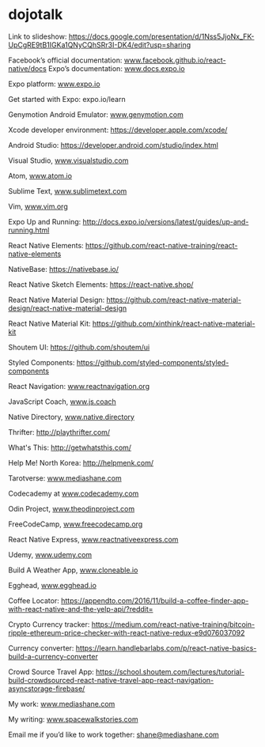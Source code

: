 # dojotalk

Link to slideshow: https://docs.google.com/presentation/d/1Nss5JjoNx_FK-UpCgRE9tB1IGKa1QNyCQhSRr3I-DK4/edit?usp=sharing

Facebook’s official documentation: www.facebook.github.io/react-native/docs
Expo’s documentation: www.docs.expo.io

Expo platform: www.expo.io

Get started with Expo: expo.io/learn

Genymotion Android Emulator: www.genymotion.com

Xcode developer environment: https://developer.apple.com/xcode/

Android Studio: https://developer.android.com/studio/index.html

Visual Studio, www.visualstudio.com

Atom, www.atom.io

Sublime Text, www.sublimetext.com

Vim, www.vim.org

Expo Up and Running: http://docs.expo.io/versions/latest/guides/up-and-running.html

React Native Elements: https://github.com/react-native-training/react-native-elements

NativeBase: https://nativebase.io/

React Native Sketch Elements: https://react-native.shop/

React Native Material Design: https://github.com/react-native-material-design/react-native-material-design

React Native Material Kit: https://github.com/xinthink/react-native-material-kit

Shoutem UI: https://github.com/shoutem/ui

Styled Components: https://github.com/styled-components/styled-components

React Navigation: www.reactnavigation.org

JavaScript Coach, www.js.coach

Native Directory, www.native.directory

Thrifter: http://playthrifter.com/

What's This: http://getwhatsthis.com/

Help Me! North Korea: http://helpmenk.com/

Tarotverse: www.mediashane.com

Codecademy at www.codecademy.com

Odin Project, www.theodinproject.com

FreeCodeCamp, www.freecodecamp.org

React Native Express, www.reactnativeexpress.com

Udemy, www.udemy.com

Build A Weather App, www.cloneable.io

Egghead, www.egghead.io

Coffee Locator: https://appendto.com/2016/11/build-a-coffee-finder-app-with-react-native-and-the-yelp-api/?reddit=

Crypto Currency tracker: https://medium.com/react-native-training/bitcoin-ripple-ethereum-price-checker-with-react-native-redux-e9d076037092

Currency converter: https://learn.handlebarlabs.com/p/react-native-basics-build-a-currency-converter

Crowd Source Travel App: https://school.shoutem.com/lectures/tutorial-build-crowdsourced-react-native-travel-app-react-navigation-asyncstorage-firebase/

My work: www.mediashane.com

My writing: www.spacewalkstories.com

Email me if you’d like to work together: shane@mediashane.com


